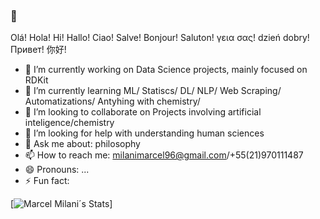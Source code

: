 ### 👋
Olá! Hola! Hi! Hallo! Ciao! Salve! Bonjour! Saluton! γεια σας! dzień dobry! Привет! 你好! 


- 🔭 I’m currently working on Data Science projects, mainly focused on RDKit
- 🌱 I’m currently learning ML/ Statiscs/ DL/ NLP/ Web Scraping/ Automatizations/ Antyhing with chemistry/
- 👯 I’m looking to collaborate on Projects involving artificial inteligence/chemistry
- 🤔 I’m looking for help with understanding human sciences
- 💬 Ask me about: philosophy
- 📫 How to reach me: milanimarcel96@gmail.com/+55(21)970111487
- 😄 Pronouns: ...
- ⚡ Fun fact: 


[![Marcel Milani´s Stats](https://github-readme-stats.vercel.app/api?username=milanimarcel&show_icons=true&theme=radical)]


<!--
**Jatin Chowdhury is an audio signal processing engineer**

### Things I'm doing:
- Creating audio effects as [Chowdhury-DSP](https://chowdsp.com), including [ChowTapeModel](https://github.com/jatinchowdhury18/AnalogTapeModel), [ChowMatrix](https://github.com/Chowdhury-DSP/ChowMatrix), and [ChowCentaur](https://github.com/jatinchowdhury18/KlonCentaur).
- Contributing to the [Surge Synthesizer Team](https://surge-synthesizer.github.io).
- Doing audio signal processing research, and [writing about it](https://jatinchowdhury18.medium.com).
- Writing low-level C++ code.
- Making music!

For more information, see my [personal website](https://ccrma.stanford.edu/~jatin).

![Jatin's GitHub Stats](https://github-readme-stats.vercel.app/api?username=jatinchowdhury18&show_icons=true&theme=onedark&count_private=true)

![Top Langs](https://github-readme-stats.vercel.app/api/top-langs/?username=jatinchowdhury18&layout=compact&theme=onedark&count_private=true)

-->



